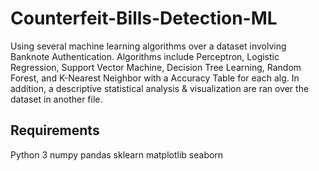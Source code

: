 # Counterfeit-Bills-Detection-ML
Using several machine learning algorithms over a dataset involving Banknote Authentication.  Algorithms include Perceptron, Logistic Regression, Support Vector Machine, Decision Tree Learning, Random Forest, and K-Nearest Neighbor with a Accuracy Table for each alg.  In addition, a descriptive statistical analysis &amp; visualization are ran over the dataset in another file.   

## Requirements
Python 3 
numpy
pandas
sklearn
matplotlib
seaborn
